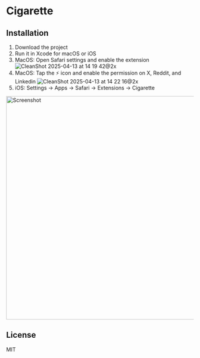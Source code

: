 # Cigarette

## Installation

1. Download the project
2. Run it in Xcode for macOS or iOS
3. MacOS: Open Safari settings and enable the extension
![CleanShot 2025-04-13 at 14 19 42@2x](https://github.com/user-attachments/assets/6a482ef0-19ad-477c-b0dd-1112128801b6)
4. MacOS: Tap the ⚡ icon and enable the permission on X, Reddit, and Linkedin
![CleanShot 2025-04-13 at 14 22 16@2x](https://github.com/user-attachments/assets/390b64c1-6748-4189-8968-594caee2368b)
5. iOS: Settings -> Apps -> Safari -> Extensions -> Cigarette
<img src="https://github.com/user-attachments/assets/145ffb68-bc05-487d-b6bc-0db6161acfb7" alt="Screenshot" height="600">

## License

MIT
